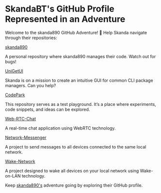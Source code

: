 <!DOCTYPE html>
<html lang="en">
<head>
    <meta charset="UTF-8">
    <meta name="viewport" content="width=device-width, initial-scale=1.0">
</head>
<body>
    <h1>SkandaBT's GitHub Profile Represented in an Adventure</h1>
    <p>
        Welcome to the skanda890 GitHub Adventure! 🚀 Help Skanda navigate through their repositories:
    </p>
    <div class="repo"><a href="https://github.com/skanda890/skanda890">skanda890</a></div>
    <p>
        A personal repository where skanda890 manages their code. Watch out for bugs!
    </p>
    <div class="repo"><a href="https://github.com/skanda890/UniGetUI">UniGetUI</a></div>
    <p>
        Skanda is on a mission to create an intuitive GUI for common CLI package managers. Can you help?
    </p>
    <div class="repo"><a href="https://github.com/skanda890/CodePark">CodePark</a></div>
    <p>
        This repository serves as a test playground. It’s a place where experiments, code snippets, and ideas can be explored.
    </p>
    <div class="repo"><a href="https://github.com/skanda890/Web-RTC-Chat">Web-RTC-Chat</a></div>
    <p>
        A real-time chat application using WebRTC technology.
    </p>
    <div class="repo"><a href="https://github.com/skanda890/Network-Messenger">Network-Messenger</a></div>
    <p>
        A project to send messages to all devices connected to the same local network.
    </p>
    <div class="repo"><a href="https://github.com/skanda890/Wake-Network">Wake-Network</a></div>
    <p>
        A project designed to wake all devices on your local network using Wake-on-LAN technology.
    </p>
    <p>
        Keep <a href="https://github.com/skanda890">skanda890's</a> adventure going by exploring their GitHub profile.
    </p>
</body>
</html>
